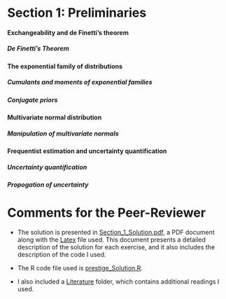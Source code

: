 

# Section 1: Preliminaries

#### Exchangeability and de Finetti’s theorem
##### De Finetti’s Theorem

#### The exponential family of distributions
##### Cumulants and moments of exponential families
##### Conjugate priors

#### Multivariate normal distribution
##### Manipulation of multivariate normals

#### Frequentist estimation and uncertainty quantification
##### Uncertainty quantification
##### Propogation of uncertainty

# Comments for the Peer-Reviewer

- The solution is presented in [Section_1_Solution.pdf](Section_1_Solution.pdf), a PDF document along with the [Latex](Section_1_Solution.tex) file used. This document presents a detailed description of the solution for each exercise, and it also includes the description of the code I used.

- The R code file used is [prestige_Solution.R](prestige_Solution.R).

- I also included a [Literature](Literature) folder, which contains additional readings I used.
